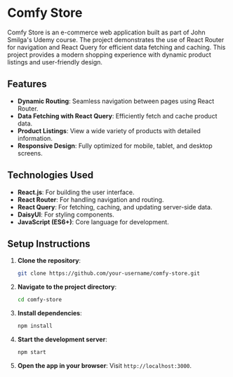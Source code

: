 # Comfy Store

Comfy Store is an e-commerce web application built as part of John Smilga's Udemy course. The project demonstrates the use of React Router for navigation and React Query for efficient data fetching and caching. This project provides a modern shopping experience with dynamic product listings and user-friendly design.

## Features

- **Dynamic Routing**: Seamless navigation between pages using React Router.
- **Data Fetching with React Query**: Efficiently fetch and cache product data.
- **Product Listings**: View a wide variety of products with detailed information.
- **Responsive Design**: Fully optimized for mobile, tablet, and desktop screens.

## Technologies Used

- **React.js**: For building the user interface.
- **React Router**: For handling navigation and routing.
- **React Query**: For fetching, caching, and updating server-side data.
- **DaisyUI**: For styling components.
- **JavaScript (ES6+)**: Core language for development.

## Setup Instructions

1. **Clone the repository**:
   ```bash
   git clone https://github.com/your-username/comfy-store.git
   ```

2. **Navigate to the project directory**:
   ```bash
   cd comfy-store
   ```

3. **Install dependencies**:
   ```bash
   npm install
   ```

4. **Start the development server**:
   ```bash
   npm start
   ```

5. **Open the app in your browser**:
   Visit `http://localhost:3000`.




